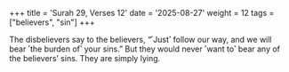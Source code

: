 +++
title = 'Surah 29, Verses 12'
date = '2025-08-27'
weight = 12
tags = ["believers", "sin"]
+++

The disbelievers say to the believers, “˹Just˺ follow our way, and we will bear ˹the burden of˺ your sins.” But they would never ˹want to˺ bear any of the believers’ sins. They are simply lying.